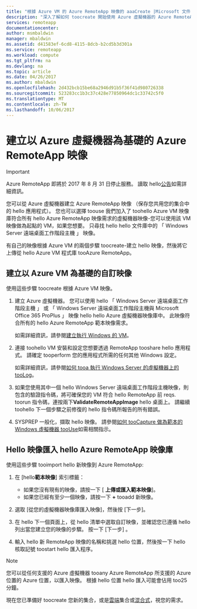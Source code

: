 ```yaml
---
title: "根據 Azure VM 的 Azure RemoteApp 映像的 aaaCreate |Microsoft 文件"
description: "深入了解如何 toocreate 開始使用 Azure 虛擬機器的 Azure RemoteApp 映像。"
services: remoteapp
documentationcenter: 
author: msmbaldwin
manager: mbaldwin
ms.assetid: d41583ef-6cd8-4115-8dcb-b2cd5b3d301a
ms.service: remoteapp
ms.workload: compute
ms.tgt_pltfrm: na
ms.devlang: na
ms.topic: article
ms.date: 04/26/2017
ms.author: mbaldwin
ms.openlocfilehash: 2d432bcb15be68a2946d91b5f36f41d980726338
ms.sourcegitcommit: 523283cc1b3c37c428e77850964dc1c33742c5f0
ms.translationtype: MT
ms.contentlocale: zh-TW
ms.lasthandoff: 10/06/2017
---
```

# <a name="create-a-azure-remoteapp-image-based-on-an-azure-virtual-machine"></a>建立以 Azure 虛擬機器為基礎的 Azure RemoteApp 映像
> [!IMPORTANT]
> Azure RemoteApp 即將於 2017 年 8 月 31 日停止服務。 讀取 hello[公告](https://go.microsoft.com/fwlink/?linkid=821148)如需詳細資訊。
> 
> 

您可以從 Azure 虛擬機器建立 Azure RemoteApp 映像 （保存您共用您的集合中的 hello 應用程式）。 您也可以選擇 toouse 我們加入了 toohello Azure VM 映像庫符合所有 hello Azure RemoteApp 映像需求的虛擬機器映像-您可以使用該 VM 映像做為起點的 VM，如果您想要。 只尋找 hello hello 文件庫中的 「 Windows Server 遠端桌面工作階段主機 」 映像。

有自己的映像根據 Azure VM 的兩個步驟 toocreate-建立 hello 映像，然後將它上傳從 hello Azure VM 程式庫 tooAzure RemoteApp。

## <a name="create-a-custom-image-based-on-an-azure-vm"></a>建立以 Azure VM 為基礎的自訂映像
使用這些步驟 toocreate 根據 Azure VM 映像。

1. 建立 Azure 虛擬機器。 您可以使用 hello 「 Windows Server 遠端桌面工作階段主機 」 或 「 Windows Server 遠端桌面工作階段主機與 Microsoft Office 365 ProPlus 」 映像 hello hello Azure 虛擬機器映像庫中。 此映像符合所有的 hello Azure RemoteApp 範本映像需求。
   
    如需詳細資訊，請參閱[建立執行 Windows 的 VM](../virtual-machines/virtual-machines-windows-hero-tutorial.md?toc=%2fazure%2fvirtual-machines%2fwindows%2ftoc.json)。
2. 連接 toohello VM 安裝和設定您想要透過 RemoteApp tooshare hello 應用程式。 請確定 tooperform 您的應用程式所需的任何其他 Windows 設定。
   
    如需詳細資訊，請參閱[如何 tooa 執行 Windows Server 的虛擬機器上的 tooLog](../virtual-machines/windows/classic/connect-logon.md?toc=%2fazure%2fvirtual-machines%2fwindows%2fclassic%2ftoc.json)。
3. 如果您使用其中一個 hello Windows Server 遠端桌面工作階段主機映像，則包含的驗證指令碼，將可確保您的 VM 符合 hello RemoteApp 前 reqs. toorun 指令碼，連按兩下**ValidateRemoteAppImage** hello 桌面上。 請繼續 toohello 下一個步驟之前修復的 hello 指令碼所報告的所有錯誤。
4. SYSPREP 一般化，擷取 hello 映像。 請參閱[如何 tooCapture 做為範本的 Windows 虛擬機器 tooUse](../virtual-machines/windows/classic/capture-image.md?toc=%2fazure%2fvirtual-machines%2fwindows%2fclassic%2ftoc.json)如需相關指示。

## <a name="import-hello-image-into-hello-azure-remoteapp-image-library"></a>Hello 映像匯入 hello Azure RemoteApp 映像庫
使用這些步驟 tooimport hello 新映像到 Azure RemoteApp:

1. 在 [hello**範本映像**] 索引標籤：
   
   * 如果您沒有現有的映像，請按一下 [ **上傳或匯入範本映像**]。
   * 如果您已經有至少一個映像，請按一下 **+**  tooadd 新映像。
2. 選取 [從您的虛擬機器映像庫匯入映像]，然後按 [下一步]。
3. 在 hello 下一個頁面上，從 hello 清單中選取自訂映像，並確認您已遵循 hello 列出當您建立您的映像的步驟。 按一下 [下一步] 。
4. 輸入 hello 新 RemoteApp 映像的名稱和挑選 hello 位置，然後按一下 hello 核取記號 toostart hello 匯入程序。

> [!NOTE]
> 您可以從任何支援的 Azure 虛擬機器 tooany Azure RemoteApp 所支援的 Azure 位置的 Azure 位置，以匯入映像。 根據 hello 位置 hello 匯入可能會佔用 too25 分鐘。
> 
> 

現在您已準備好 toocreate 您新的集合，或是[雲端](remoteapp-create-cloud-deployment.md)集合或[混合式](remoteapp-create-hybrid-deployment.md)，視您的需求。

